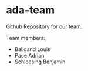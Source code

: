 # ada-team
Github Repository for our team.

Team members:
  - Baligand Louis
  - Pace Adrian 
  - Schloesing Benjamin
